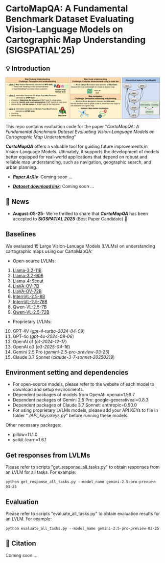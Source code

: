 # CartoMapQA: A Fundamental Benchmark Dataset Evaluating Vision-Language Models on Cartographic Map Understanding (SIGSPATIAL'25)

## 💡 Introduction

![alt text](cartomapqa_teaser_figure.png)

This repo contains evaluation code for the paper "_CartoMapQA: A Fundamental Benchmark Dataset Evaluating Vision-Language Models on Cartographic Map Understanding_"

_**CartoMapQA**_ offers a valuable tool for guiding future improvements in Vision-Language Models. 
Ultimately, it supports the development of models better equipped for real-world applications that depend on robust and reliable map understanding, such as navigation, geographic search, and urban planning.

- <ins>_**Paper ArXiv**_</ins>: Coming soon ...

- <ins>_**Dataset download link**_</ins>: Coming soon ...

## 📢 News
- **August-05-25**- We're thrilled to share that _**CartoMapQA**_ has been accepted to _**SIGSPATIAL 2025**_ (Best Paper Candidate) 🎊

## Baselines
We evaluated 15 Large Vision-Lanuage Models (LVLMs) on understanding cartographic maps using our CartoMapQA:
- Open-source LVLMs:
1. [Llama-3.2-11B](https://huggingface.co/meta-llama/Llama-3.2-11B-Vision-Instruct)
2. [Llama-3.2-90B](https://huggingface.co/meta-llama/Llama-3.2-90B-Vision-Instruct)
3. [Llama-4-Scout](https://huggingface.co/meta-llama/Llama-4-Scout-17B-16E-Instruct)
4. [LlaVA-OV-7B](https://huggingface.co/llava-hf/llava-onevision-qwen2-7b-ov-hf)
5. [LlaVA-OV-72B](https://huggingface.co/llava-hf/llava-onevision-qwen2-72b-ov-hf)
6. [InternVL-2.5-8B](https://huggingface.co/OpenGVLab/InternVL2_5-8B)
7. [InternVL-2.5-78B](https://huggingface.co/OpenGVLab/InternVL2_5-78B)
8. [Qwen-VL-2.5-7B](https://huggingface.co/Qwen/Qwen2.5-VL-7B-Instruct)
9. [Qwen-VL-2.5-72B](https://huggingface.co/Qwen/Qwen2.5-VL-72B-Instruct)

- Proprietary LVLMs:
10. GPT-4V (*gpt-4-turbo-2024-04-09*)
11. GPT-4o (*gpt-4o-2024-08-06*)
12. OpenAI o1 (*o1-2024-12-17*)
13. OpenAI o3 (*o3-2025-04-16*)
14. Gemini 2.5 Pro (*gemini-2.5-pro-preview-03-25*)
10. Claude 3.7 Sonnet (*claude-3-7-sonnet-20250219*)
  
## Environment setting and dependencies
- For open-source models, please refer to the website of each model to download and setup environments.
- Dependent packages of models from OpenAI: openai=1.59.7
- Dependent packages of Gemini 2.5 Pro: google-generativeai=0.8.3
- Dependent packages of Claude 3.7 Sonnet: anthropic=0.50.0
- For using proprietary LVLMs models, please add your API KEYs to file in folder "*./API_keys/keys.py*" before running these models.

Other necessary packages:
- pillow=11.1.0 
- scikit-learn=1.6.1

## Get responses from LVLMs 
Please refer to scripts "get_response_all_tasks.py" to obtain responses from an LVLM for all tasks.
For example:

```
python get_response_all_tasks.py --model_name gemini-2.5-pro-preview-03-25
```
## Evaluation
Please refer to scripts "evaluate_all_tasks.py" to obtain evaluation results for an LVLM.
For example:

```
python evaluate_all_tasks.py --model_name gemini-2.5-pro-preview-03-25
```

## 📜 Citation
Coming soon ...

